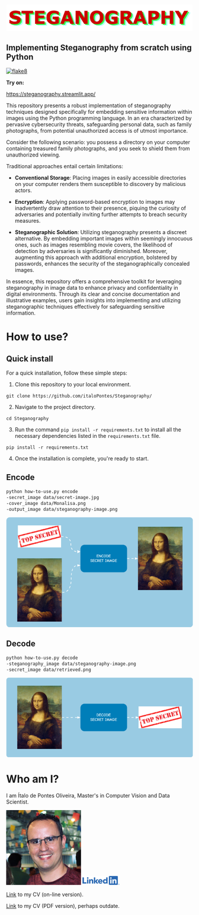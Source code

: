 <img src="data/Diagrams/steganography_logo.png" width="900">

## Implementing Steganography from scratch using Python

[![flake8](https://img.shields.io/badge/flake8-passing-brightgreen)](https://github.com/italoPontes/Steganography)

__Try on:__

https://steganography.streamlit.app/

This repository presents a robust implementation of steganography techniques designed specifically for embedding sensitive information within images using the Python programming language. In an era characterized by pervasive cybersecurity threats, safeguarding personal data, such as family photographs, from potential unauthorized access is of utmost importance.

Consider the following scenario: you possess a directory on your computer containing treasured family photographs, and you seek to shield them from unauthorized viewing.

Traditional approaches entail certain limitations:

- __Conventional Storage__: Placing images in easily accessible directories on your computer renders them susceptible to discovery by malicious actors.

- __Encryption__: Applying password-based encryption to images may inadvertently draw attention to their presence, piquing the curiosity of adversaries and potentially inviting further attempts to breach security measures.

- __Steganographic Solution__: Utilizing steganography presents a discreet alternative. By embedding important images within seemingly innocuous ones, such as images resembling movie covers, the likelihood of detection by adversaries is significantly diminished. Moreover, augmenting this approach with additional encryption, bolstered by passwords, enhances the security of the steganographically concealed images.

In essence, this repository offers a comprehensive toolkit for leveraging steganography in image data to enhance privacy and confidentiality in digital environments. Through its clear and concise documentation and illustrative examples, users gain insights into implementing and utilizing steganographic techniques effectively for safeguarding sensitive information.

# How to use?

## Quick install

For a quick installation, follow these simple steps:

1. Clone this repository to your local environment.
```
git clone https://github.com/italoPontes/Steganography/
```

2. Navigate to the project directory.
```
cd Steganography
```

3. Run the command `pip install -r requirements.txt` to install all the necessary dependencies listed in the `requirements.txt` file.

```
pip install -r requirements.txt
```

4. Once the installation is complete, you're ready to start.

## Encode

```
python how-to-use.py encode
-secret_image data/secret-image.jpg
-cover_image data/Monalisa.png
-output_image data/steganography-image.png
```

<img src="data/Diagrams/encode-example.png" alt="Encode Demonstration">


## Decode

```
python how-to-use.py decode
-steganography_image data/steganography-image.png
-secret_image data/retrieved.png
```

<img src="data/Diagrams/decode-example.png" alt="Decode Demonstration">


# Who am I?

I am Ítalo de Pontes Oliveira, Master's in Computer Vision and Data Scientist.

<img src="data/Italo.jpeg" alt="Italo de Pontes Oliveira" width="40%">

<a href="https://www.linkedin.com/in/italo-de-pontes/">
<img src="data/logos/Linkedin-logo.png" width="100">
</a>

[Link](https://docs.google.com/document/d/1Wz_oqnyiWBoPQqESW-rKTz4bCPeYhu4qduBa3W660JA/edit?usp=sharing) to my CV (on-line version).

[Link](data/My-cv-Italo-de-Pontes-Oliveira.pdf) to my CV (PDF version), perhaps outdate.